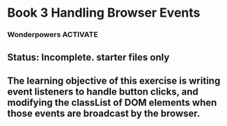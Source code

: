 # Book 3 Handling Browser Events
### Wonderpowers ACTIVATE

## Status: Incomplete.  starter files only
## The learning objective of this exercise is writing event listeners to handle button clicks, and modifying the classList of DOM elements when those events are broadcast by the browser.



